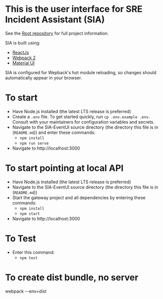 # This is the user interface for SRE Incident Assistant (SIA)
See the [Root repository](https://github.com/azure/Sia-Root) for full project information.

SIA is built using:
+ [ReactJs](https://facebook.github.io/react/)
+ [Webpack 2](https://webpack.js.org/)
+ [Material UI](http://www.material-ui.com/#/)

SIA is configured for Wepback's hot module reloading, so changes should automatically appear in your browser.

# To start
+ Have Node.js installed (the latest LTS release is preferred)
+ Create a `.env` file. To get started quickly, run `cp .env.example .env`. Consult with your maintainers for configuration variables and secrets.
+ Navigate to the SIA-EventUI source directory (the directory this file is in (<code>README.md</code>)) and enter these commands:
    + `npm install`
    + `npm run serve`
+ Navigate to http://localhost:3000

# To start pointing at local API
+ Have Node.js installed (the latest LTS release is preferred)
+ Navigate to the SIA-EventUI source directory (the directory this file is in (<code>README.md</code>))
+ Start the gateway project and all dependencies by entering these commands:
    + `npm install`
    + `npm start`
+ Navigate to http://localhost:3000

# To Test
+ Enter this command:
    + `npm test`

# To create dist bundle, no server
webpack --env=dist
